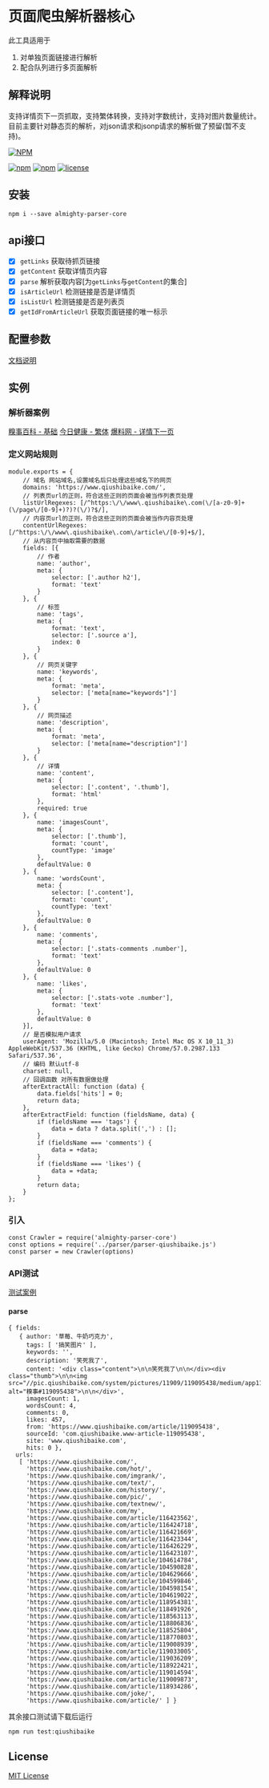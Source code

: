 # 页面爬虫解析器核心
此工具适用于
1. 对单独页面链接进行解析
2. 配合队列进行多页面解析


## 解释说明
支持详情页下一页抓取，支持繁体转换，支持对字数统计，支持对图片数量统计。
目前主要针对静态页的解析，对json请求和jsonp请求的解析做了预留(暂不支持)。

[![NPM](https://nodei.co/npm/almighty-parser-core.png?downloads=true&downloadRank=true&stars=true)](https://nodei.co/npm/almighty-parser-core/)

[![npm](https://img.shields.io/npm/v/almighty-parser-core.svg)]()
[![npm](https://img.shields.io/npm/dm/almighty-parser-core.svg)]()
[![license](https://img.shields.io/github/license/coolfishstudio/almighty-parser-core.svg)]()

## 安装
```
npm i --save almighty-parser-core
```

## api接口
- [x] `getLinks` 获取待抓页链接
- [x] `getContent` 获取详情页内容
- [x] `parse` 解析获取内容[为`getLinks`与`getContent`的集合]
- [x] `isArticleUrl` 检测链接是否是详情页
- [x] `isListUrl` 检测链接是否是列表页
- [x] `getIdFromArticleUrl` 获取页面链接的唯一标示

## 配置参数
[文档说明](https://github.com/coolfishstudio/almighty-parser-core/blob/master/doc/CONFIG.md)

## 实例
### 解析器案例
[糗事百科 - 基础](https://github.com/coolfishstudio/almighty-parser-core/blob/master/example/parser/parser-qiushibaike.js)
[今日健康 - 繁体](https://github.com/coolfishstudio/almighty-parser-core/blob/master/example/parser/parser-healthno1.js)
[爆料网 - 详情下一页](https://github.com/coolfishstudio/almighty-parser-core/blob/master/example/parser/parser-baoliao5.js)

### 定义网站规则
```
module.exports = {
    // 域名 网站域名,设置域名后只处理这些域名下的网页
    domains: 'https://www.qiushibaike.com/',
    // 列表页url的正则，符合这些正则的页面会被当作列表页处理
    listUrlRegexes: [/^https:\/\/www\.qiushibaike\.com(\/[a-z0-9]+(\/page\/[0-9]+)?)?(\/)?$/],
    // 内容页url的正则，符合这些正则的页面会被当作内容页处理
    contentUrlRegexes: [/^https:\/\/www\.qiushibaike\.com\/article\/[0-9]+$/],
    // 从内容页中抽取需要的数据
    fields: [{
        // 作者
        name: 'author',
        meta: {
            selector: ['.author h2'],
            format: 'text'
        }
    }, {
        // 标签 
        name: 'tags',
        meta: {
            format: 'text',
            selector: ['.source a'],
            index: 0
        }
    }, {
        // 网页关键字
        name: 'keywords',
        meta: {
            format: 'meta',
            selector: ['meta[name="keywords"]']
        }
    }, {
        // 网页描述
        name: 'description',
        meta: {
            format: 'meta',
            selector: ['meta[name="description"]']
        }
    }, {
        // 详情
        name: 'content',
        meta: {
            selector: ['.content', '.thumb'],
            format: 'html'
        },
        required: true
    }, {
        name: 'imagesCount',
        meta: {
            selector: ['.thumb'],
            format: 'count',
            countType: 'image'
        },
        defaultValue: 0
    }, {
        name: 'wordsCount',
        meta: {
            selector: ['.content'],
            format: 'count',
            countType: 'text'
        },
        defaultValue: 0
    }, {
        name: 'comments',
        meta: {
            selector: ['.stats-comments .number'],
            format: 'text'
        },
        defaultValue: 0
    }, {
        name: 'likes',
        meta: {
            selector: ['.stats-vote .number'],
            format: 'text'
        },
        defaultValue: 0
    }],
    // 是否模拟用户请求
    userAgent: 'Mozilla/5.0 (Macintosh; Intel Mac OS X 10_11_3) AppleWebKit/537.36 (KHTML, like Gecko) Chrome/57.0.2987.133 Safari/537.36',
    // 编码 默认utf-8
    charset: null,
    // 回调函数 对所有数据做处理
    afterExtractAll: function (data) {
        data.fields['hits'] = 0;
        return data;
    },
    afterExtractField: function (fieldsName, data) {
        if (fieldsName === 'tags') {
            data = data ? data.split(',') : [];
        }
        if (fieldsName === 'comments') {
            data = +data;
        }
        if (fieldsName === 'likes') {
            data = +data;
        }
        return data;
    }
};
```

### 引入
```
const Crawler = require('almighty-parser-core')
const options = require('../parser/parser-qiushibaike.js')
const parser = new Crawler(options)
```

### API测试
[测试案例](https://github.com/coolfishstudio/almighty-parser-core/blob/master/example/test/qiushibaike.js)
#### parse
```
{ fields:
   { author: '草莓、牛奶巧克力',
     tags: [ '搞笑图片' ],
     keywords: '',
     description: '笑死我了',
     content: '<div class="content">\n\n笑死我了\n\n</div><div class="thumb">\n\n<img src="//pic.qiushibaike.com/system/pictures/11909/119095438/medium/app119095438.jpg" alt="糗事#119095438">\n\n</div>',
     imagesCount: 1,
     wordsCount: 4,
     comments: 0,
     likes: 457,
     from: 'https://www.qiushibaike.com/article/119095438',
     sourceId: 'com.qiushibaike.www-article-119095438',
     site: 'www.qiushibaike.com',
     hits: 0 },
  urls:
   [ 'https://www.qiushibaike.com/',
     'https://www.qiushibaike.com/hot/',
     'https://www.qiushibaike.com/imgrank/',
     'https://www.qiushibaike.com/text/',
     'https://www.qiushibaike.com/history/',
     'https://www.qiushibaike.com/pic/',
     'https://www.qiushibaike.com/textnew/',
     'https://www.qiushibaike.com/my',
     'https://www.qiushibaike.com/article/116423562',
     'https://www.qiushibaike.com/article/116424718',
     'https://www.qiushibaike.com/article/116421669',
     'https://www.qiushibaike.com/article/116423344',
     'https://www.qiushibaike.com/article/116426229',
     'https://www.qiushibaike.com/article/116423107',
     'https://www.qiushibaike.com/article/104614784',
     'https://www.qiushibaike.com/article/104590828',
     'https://www.qiushibaike.com/article/104629666',
     'https://www.qiushibaike.com/article/104599846',
     'https://www.qiushibaike.com/article/104598154',
     'https://www.qiushibaike.com/article/104619022',
     'https://www.qiushibaike.com/article/118954381',
     'https://www.qiushibaike.com/article/118491926',
     'https://www.qiushibaike.com/article/118563113',
     'https://www.qiushibaike.com/article/118806836',
     'https://www.qiushibaike.com/article/118525804',
     'https://www.qiushibaike.com/article/118770803',
     'https://www.qiushibaike.com/article/119008939',
     'https://www.qiushibaike.com/article/119033005',
     'https://www.qiushibaike.com/article/119036209',
     'https://www.qiushibaike.com/article/118922421',
     'https://www.qiushibaike.com/article/119014594',
     'https://www.qiushibaike.com/article/119009873',
     'https://www.qiushibaike.com/article/118934286',
     'https://www.qiushibaike.com/joke/',
     'https://www.qiushibaike.com/article/' ] }
```

其余接口测试请下载后运行
```
npm run test:qiushibaike
```

## License

[MIT License](https://opensource.org/licenses/MIT)

